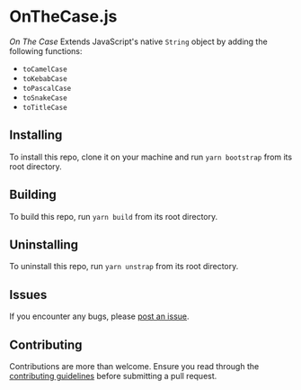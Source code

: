 # OnTheCase.js

_On The Case_ Extends JavaScript's native `String` object by adding the following functions:

- `toCamelCase`
- `toKebabCase`
- `toPascalCase`
- `toSnakeCase`
- `toTitleCase`

## Installing

To install this repo, clone it on your machine and run `yarn bootstrap` from its root directory.

## Building

To build this repo, run `yarn build` from its root directory.

## Uninstalling

To uninstall this repo, run `yarn unstrap` from its root directory.

## Issues

If you encounter any bugs, please [post an issue](https://github.com/DanMad/on-the-case/issues/new).

## Contributing

Contributions are more than welcome. Ensure you read through the [contributing guidelines](https://github.com/DanMad/on-the-case/blob/main/CONTRIBUTING.md) before submitting a pull request.
